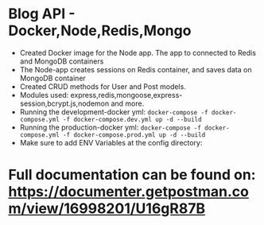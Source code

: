 # Blog API - Docker,Node,Redis,Mongo
*  Created Docker image for the Node app. The app to connected to Redis and MongoDB containers
*  The Node-app creates sessions on Redis container, and saves data on MongoDB container
*  Created CRUD methods for User and Post models.
*  Modules used: express,redis,mongoose,express-session,bcrypt.js,nodemon and more.
*  Running the development-docker yml: `docker-compose -f docker-compose.yml -f docker-compose.dev.yml up -d --build`
*  Running the production-docker yml: `docker-compose -f docker-compose.yml -f docker-compose.prod.yml up -d --build`
*  Make sure to add ENV Variables at the config directory:
# Full documentation can be found on: https://documenter.getpostman.com/view/16998201/U16gR87B
